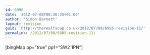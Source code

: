 ```yaml
---
id: 6996
date: '2012-07-08T00:30:35+01:00'
author: 'Simon Barnett'
layout: revision
guid: 'http://therealfacup.co.uk/2012/07/08/6985-revision-11/'
permalink: /2012/07/08/6985-revision-11/
---
```


\[bingMap pp=”true” pp1=”SW2 1PN”\]